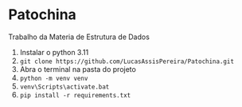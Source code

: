 # Patochina
Trabalho da Materia de Estrutura de Dados

1. Instalar o python 3.11
2. ``` git clone https://github.com/LucasAssisPereira/Patochina.git ```
3. Abra o terminal na pasta do projeto
4.  ``` python -m venv venv ```
5.  ``` venv\Scripts\activate.bat ```
6.  ``` pip install -r requirements.txt ```
